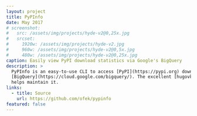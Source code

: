 ```yaml
---
layout: project
title: PyPInfo
date: May 2017
# screenshot:
#   src: /assets/img/projects/hyde-v2@0,25x.jpg
#   srcset:
#     1920w: /assets/img/projects/hyde-v2.jpg
#     960w: /assets/img/projects/hyde-v2@0,5x.jpg
#     480w: /assets/img/projects/hyde-v2@0,25x.jpg
caption: Easily view PyPI download statistics via Google's BigQuery
description: >
  PyPInfo is an easy-to-use CLI to access [PyPI](https://pypi.org) download statistics via Google's
  [BigQuery](https://cloud.google.com/bigquery/). The excellent [hugovk](https://github.com/hugovk)
  helps maintain it.
links:
  - title: Source
    url: https://github.com/ofek/pypinfo
featured: false
---
```

